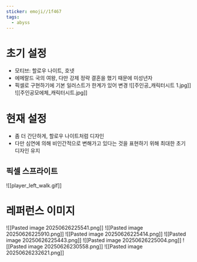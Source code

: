 ```yaml
---
sticker: emoji//1f467
tags:
  - abyss
---
```

# 초기 설정
- 모티브: 할로우 나이트, 호넷
- 에메랄드 국의 여왕, 다만 강제 정략 결혼을 했기 때문에 미성년자
- 픽셀로 구현하기에 기본 일러스트가 한계가 있어 변경
![[주인공_캐릭터시트 1.jpg]]
![[주인공모에체_캐릭터시트.jpg]]
# 현재 설정
- 좀 더 간단하게, 할로우 나이트처럼 디자인
- 다만 심연에 의해 비인간적으로 변해가고 있다는 것을 표현하기 위해 최대한 초기 디자인 유지
## 픽셀 스프라이트
![[player_left_walk.gif]]
# 레퍼런스 이미지
![[Pasted image 20250626225541.png]]
![[Pasted image 20250626225910.png]]
![[Pasted image 20250626225414.png]]
![[Pasted image 20250626225443.png]]
![[Pasted image 20250626225004.png]]
![[Pasted image 20250626230558.png]]
![[Pasted image 20250626232621.png]]
